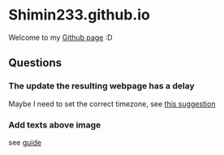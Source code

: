 # Shimin233.github.io
Welcome to my [Github page](https://shimin233.github.io) :D

## Questions
### The update the resulting webpage has a delay
Maybe I need to set the correct timezone, see [this suggestion](https://stackoverflow.com/a/35388975)

### Add texts above image
see [guide](https://www.w3schools.com/howto/howto_css_image_text.asp)
